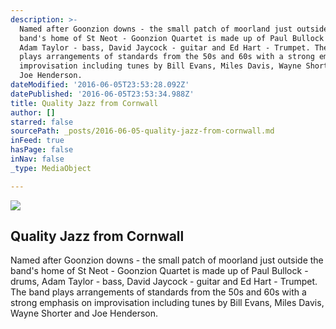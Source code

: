 ```yaml
---
description: >-
  Named after Goonzion downs - the small patch of moorland just outside the
  band's home of St Neot - Goonzion Quartet is made up of Paul Bullock - drums,
  Adam Taylor - bass, David Jaycock - guitar and Ed Hart - Trumpet. The band
  plays arrangements of standards from the 50s and 60s with a strong emphasis on
  improvisation including tunes by Bill Evans, Miles Davis, Wayne Shorter and
  Joe Henderson.
dateModified: '2016-06-05T23:53:28.092Z'
datePublished: '2016-06-05T23:53:34.988Z'
title: Quality Jazz from Cornwall
author: []
starred: false
sourcePath: _posts/2016-06-05-quality-jazz-from-cornwall.md
inFeed: true
hasPage: false
inNav: false
_type: MediaObject

---
```

<article style=""><img src="https://the-grid-user-content.s3-us-west-2.amazonaws.com/b96ed468-0585-49d2-ac25-0e420a1c3731.png" /><h1>Quality Jazz from Cornwall</h1><p>Named after Goonzion downs - the small patch of moorland just outside the band's home of St Neot - Goonzion Quartet is made up of Paul Bullock - drums, Adam Taylor - bass, David Jaycock - guitar and Ed Hart - Trumpet. The band plays arrangements of standards from the 50s and 60s with a strong emphasis on improvisation including tunes by Bill Evans, Miles Davis, Wayne Shorter and Joe Henderson.</p></article>